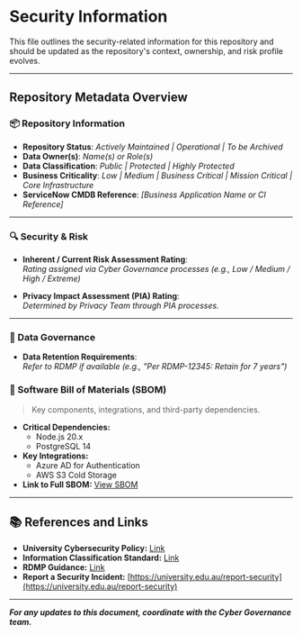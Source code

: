 # Security Information

This file outlines the security-related information for this repository and should be updated as the repository's context, ownership, and risk profile evolves.

---
## Repository Metadata Overview

### 📦 Repository Information
- **Repository Status**: _Actively Maintained | Operational | To be Archived_
- **Data Owner(s)**: _Name(s) or Role(s)_
- **Data Classification**: _Public | Protected | Highly Protected_
- **Business Criticality**: _Low | Medium | Business Critical | Mission Critical | Core Infrastructure_
- **ServiceNow CMDB Reference**: _[Business Application Name or CI Reference]_

---

### 🔍 Security & Risk

- **Inherent / Current Risk Assessment Rating**:  
  _Rating assigned via Cyber Governance processes (e.g., Low / Medium / High / Extreme)_

- **Privacy Impact Assessment (PIA) Rating**:  
  _Determined by Privacy Team through PIA processes._

---

### 📁 Data Governance

- **Data Retention Requirements**:  
  _Refer to RDMP if available (e.g., "Per RDMP-12345: Retain for 7 years")_


### 🧩 Software Bill of Materials (SBOM)
> Key components, integrations, and third-party dependencies.

- **Critical Dependencies:**  
  - Node.js 20.x  
  - PostgreSQL 14  
- **Key Integrations:**  
  - Azure AD for Authentication  
  - AWS S3 Cold Storage  
- **Link to Full SBOM:** [View SBOM](./sbom.json)

---

## 📚 References and Links
- **University Cybersecurity Policy:** [Link](https://university.edu.au/policy/cybersecurity)
- **Information Classification Standard:** [Link](https://university.edu.au/standards/info-classification)
- **RDMP Guidance:** [Link](https://university.edu.au/rdmp)
- **Report a Security Incident:** [https://university.edu.au/report-security](https://university.edu.au/report-security)

---

_**For any updates to this document, coordinate with the Cyber Governance team.**_

